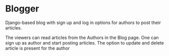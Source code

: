 # Blogger

Django-based blog with sign up and log in options for authors to post their articles.

The viewers can read articles from the Authors in the Blog page. 
One can sign up as author and start posting articles.
The option to update and delete article is present for the author
